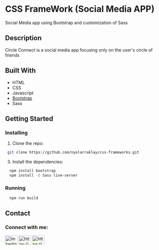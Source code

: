 # CSS FrameWork (Social Media APP)

Social Media app using Bootstrap and customization of Sass

## Description

Circle Connect is a social media app focusing only on the user's circle of friends

## Built With



- HTML
- CSS
- Javascript
- [Bootstrap](https://getbootstrap.com)
- Sass

## Getting Started

### Installing

1. Clone the repo:
```bash
 git clone https://github.com/nyolarraklay/css-frameworks.git
```
3. Install the dependencies:
```bash
  npm install bootstrap
  npm install -D Sass live-server
```
### Running
```bash
  npm run build
```
  ## Contact



<h3 align="left">Connect with me:</h3>
<p align="left">
<a href="https://linkedin.com/in/linkedin.com/in/ernesto-jr-osorio-16b698248" target="blank"><img align="center" src="https://raw.githubusercontent.com/rahuldkjain/github-profile-readme-generator/master/src/images/icons/Social/linked-in-alt.svg" alt="linkedin.com/in/ernesto-jr-osorio-16b698248" height="30" width="40" /></a>
<a href="https://fb.com/https://www.facebook.com/nyol.osorio" target="blank"><img align="center" src="https://raw.githubusercontent.com/rahuldkjain/github-profile-readme-generator/master/src/images/icons/Social/facebook.svg" alt="https://www.facebook.com/nyol.osorio" height="30" width="40" /></a>
<a href="https://instagram.com/https://www.instagram.com/nyol.osorio" target="blank"><img align="center" src="https://raw.githubusercontent.com/rahuldkjain/github-profile-readme-generator/master/src/images/icons/Social/instagram.svg" alt="https://www.instagram.com/nyol.osorio" height="30" width="40" /></a>
</p>

